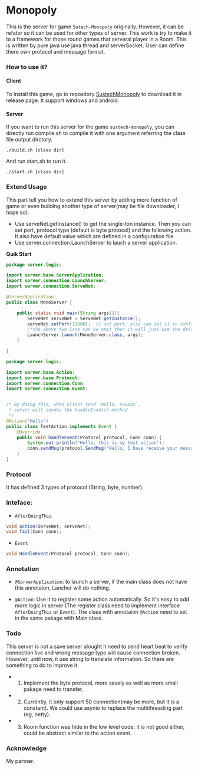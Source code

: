 # Monopoly

This is the server for game `Sutech-Monopoly` originally. However, it can be refator so it can be used for other types of server. This work is try to make it to a framework for those round games that serveral player in a Room.
This is written by pure java use java thread and serverSocket. User can define there own protocol and message format.

### How to use it?

#### Client

To install this game, go to repository [SustechMonopoly](https://github.com/Instein98/SustechMonopoly/releases/tag/V1.0.0) to download it in release page. It support windows and android.

#### Server

If you want to run this server for the game `sustech-monopoly`, you can directly run compile.sh to compile it with one argument referring the class file output dirctory.
```
./build.sh [class dir]
```
And run start.sh to run it.
```
./start.sh [class dir]
```

### Extend Usage

This part tell you how to extend this server by adding more function of game or even building another type of server(may be file downloader, I hope so).

- Use serveNet.getInstance() to get the single-ton instance. 
Then you can set port, protocol type (default is byte protocol) and the following action. It also have default value which are defined in a configuration file. 
- Use server.connection.LaunchServer to lauch a server application.

**Quik Start**
```java
package server.logic;

import server.base.ServerApplication;
import server.connection.LaunchServer;
import server.connection.ServeNet;

@ServerApplication
public class MonoServer {

    public static void main(String args[]){
        ServeNet serveNet = ServeNet.getInstance();
        serveNet.setPort(12000);  // set port, also can set it in configuration file.
        /*the above two line can be omit then it will just use the default value */
        LaunchServer.launch(MonoServer.class, args);
    }

}
```

```java
package server.logic;

import server.base.Action;
import server.base.Protocol;
import server.connection.Conn;
import server.connection.Event;


/* By doing this, when client send `Hello, xxxxxx`, 
 * server will invoke the handleEvent() method
 */
@Action("Hello")
public class TestAction implements Event {
    @Override
    public void handleEvent(Protocol protocol, Conn conn) {
        System.out.println("Hello, this is my test action");
        conn.sendMsg(protocol.SendMsg("Hello, I have receive your message\n"));
    }
}
```



### Protocol
It has defined 3 types of protocol (String, byte, number).


### Inteface: 
- `AfterDoingThis`

```java
void action(ServeNet, serveNet);
void fail(Conn conn);
```

- `Event`
```java
void HandleEvent(Protocol protocol, Conn conn);
```

### Annotation
- `@ServerApplication`:
to launch a server, if the main class does not have this annotaion, Lancher will do nothing.

- `@Action`:
Use it to register some action automatically. So it's easy to add more logic in server (The register class need to implement interface `AfterDoingThis` or `Event`). The class with annotaion `@Action` need to set in the same pakage with Main class.

### Todo
This server is not a save server alought it need to send heart beat to verify connection live and wrong message type will cause connection broken. However, until now, it use string to translate information. So there are something to do to improve it.
- 1. Implement the byte protocol, more savely as well as more small pakage need to transfer.
- 2. Currently, it only support 50 connection(may be more, but it is a constant). We could use asynio to replace the multithreading part (eg, netty).
- 3. Room function was hide in the low level code, it is not good either, could be abstract similar to the action event.



### Acknowledge

My partner.
